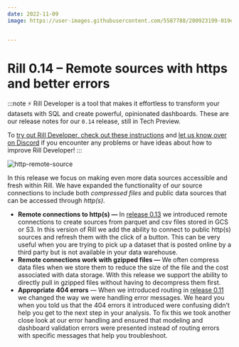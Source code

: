 ```yaml
---
date: 2022-11-09
image: https://user-images.githubusercontent.com/5587788/200923199-019e6042-94c1-4363-8169-3abbe4366301.png


---
```


# Rill 0.14 – Remote sources with https and better errors

:::note
⚡ Rill Developer is a tool that makes it effortless to transform your datasets with SQL and create powerful, opinionated dashboards. These are our release notes for our `0.14` release, still in Tech Preview.

To [try out Rill Developer, check out these instructions](/#pick-an-install-option) and [let us know over on Discord](https://bit.ly/3bbcSl9) if you encounter any problems or have ideas about how to improve Rill Developer!
:::

![http-remote-source](https://user-images.githubusercontent.com/5587788/200923188-436ffd76-0a27-4b02-a713-1a5afbb0ddb2.gif "769076584")


In this release we focus on making even more data sources accessible and fresh within Rill. We have expanded the functionality of our source connections to include both _compressed files_ and public data sources that can be accessed through _http(s)_. 

- **Remote connections to http(s) —** In [release 0.13](https://docs.rilldata.com/notes/0.13) we introduced remote connections to create sources from parquet and csv files stored in GCS or S3. In this version of Rill we add the ability to connect to public http(s) sources and refresh them with the click of a button. This can be very useful when you are trying to pick up a dataset that is posted online by a third party but is not available in your data warehouse.
- **Remote connections work with gzipped files —** We often compress data files when we store them to reduce the size of the file and the cost associated with data storage. With this release we support the ability to directly pull in gzipped files without having to decompress them first.
- **Appropriate 404 errors** — When we introduced routing in [release 0.11](https://docs.rilldata.com/notes/0.11) we changed the way we were handling error messages. We heard you when you told us that the 404 errors it introduced were confusing didn’t help you get to the next step in your analysis. To fix this we took another close look at our error handling and ensured that modeling and dashboard validation errors were presented instead of routing errors with specific messages that help you troubleshoot.
